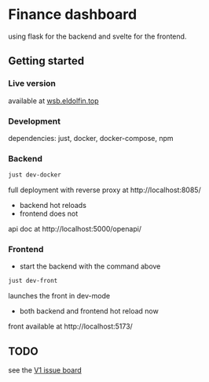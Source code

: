 # Finance dashboard

using flask for the backend and svelte for the frontend.

## Getting started

### Live version

available at [wsb.eldolfin.top](https://wsb.eldolfin.top/)

### Development

dependencies: just, docker, docker-compose, npm

### Backend

```sh
just dev-docker
```

full deployment with reverse proxy at http://localhost:8085/

- backend hot reloads
- frontend does not

api doc at http://localhost:5000/openapi/

### Frontend

- start the backend with the command above

```sh
just dev-front
```

launches the front in dev-mode

- both backend and frontend hot reload now

front available at http://localhost:5173/

## TODO

see the
[V1 issue board](https://gitea.eldolfin.top/Eldolfin/finance-plots/projects/10)
